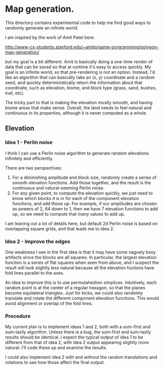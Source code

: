 # Map generation.

This directory contains experimental code to help me
find good ways to randomly generate an infinite world.

I am inspired by the work of Amit Patel here:

http://www-cs-students.stanford.edu/~amitp/game-programming/polygon-map-generation/

but my goal is a bit different. Amit is basically doing a one-time
render of data that can be saved so that at runtime it's easy to access
quickly. My goal is an infinite world, so that pre-rendering is not
an option. Instead, I'd like an algorithm that can basically take an
(x, y) coordinate and a random seed, and quickly deterministically return
the information about that coordinate, such as elevation, biome, and
block type (grass, sand, bushes, trail, etc).

The tricky part to that is making the elevation mostly smooth, and having
biome areas that make sense. Overall, the land needs to feel natural and
continuous in its properties, although it is never computed as a whole.

## Elevation

### Idea 1 - Perlin noise

I think I can use a Perlin noise algorithm to generate random elevations
infinitely and efficiently.

There are two perspectives:

1. For a diminishing amplitude and block size, randomly create a series of smooth
   elevation functions. Add those together, and the result is the continuous
   and natural-seeming Perlin noise.
2. For any given point, to compute the elevation quickly, we just need to know
   which blocks it is in for each of the component elevation functions, and
   add those up. For example, if our amplitudes are chosen as powers of 2,
   64 down to 1, then we have 7 elevation functions to add up, so we need to
   compute that many values to add up.

I am leaving out a lot of details here, but default 2d Perlin noise is based
on overlapping square grids, and that leads me to idea 2.

### Idea 2 - Improve the edges

One weakness I see in the first idea is that it may have some vaguely
boxy artifacts since the blocks are all squares. In particular,
the largest elevation function is a series of flat squares when seen from
above, and I suspect the result will look slightly less natural because
all the elevation fuctions have fold lines parallel to the axes.

An idea to improve this is to use permutahedron simplices. Intuitively,
each random point is at the center of a regular hexagon, so that the planes become
equilateral triangles. Just for kicks, we could also randomly translate
and rotate the different component elevation functions. This would avoid
alignment or overlap of the fold lines.

### Procedure

My current plan is to implement ideas 1 and 2, both with a
sum-first and sum-lazily algorithm. Unless there is a bug, the sum-first
and sum-lazily results should be identical. I expect the typical output
of idea 1 to be different from that of idea 2, with idea 2 output
appearing slightly more natural. I'll code these up and examine
the results.

I could also implement idea 2 with and without the random translations
and rotations to see how those affect the final output.
